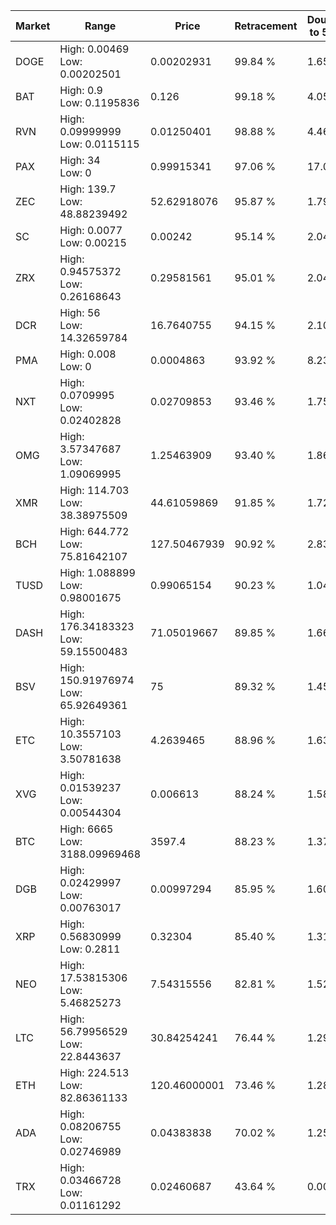 | Market | Range | Price| Retracement | Doubles to 50% |
| --- | --- | --- | --- | --- |
| DOGE | High: 0.00469<br />Low: 0.00202501 | 0.00202931 | 99.84 % | 1.65 |
| BAT | High: 0.9<br />Low: 0.1195836 | 0.126 | 99.18 % | 4.05 |
| RVN | High: 0.09999999<br />Low: 0.0115115 | 0.01250401 | 98.88 % | 4.46 |
| PAX | High: 34<br />Low: 0 | 0.99915341 | 97.06 % | 17.01 |
| ZEC | High: 139.7<br />Low: 48.88239492 | 52.62918076 | 95.87 % | 1.79 |
| SC | High: 0.0077<br />Low: 0.00215 | 0.00242 | 95.14 % | 2.04 |
| ZRX | High: 0.94575372<br />Low: 0.26168643 | 0.29581561 | 95.01 % | 2.04 |
| DCR | High: 56<br />Low: 14.32659784 | 16.7640755 | 94.15 % | 2.10 |
| PMA | High: 0.008<br />Low: 0 | 0.0004863 | 93.92 % | 8.23 |
| NXT | High: 0.0709995<br />Low: 0.02402828 | 0.02709853 | 93.46 % | 1.75 |
| OMG | High: 3.57347687<br />Low: 1.09069995 | 1.25463909 | 93.40 % | 1.86 |
| XMR | High: 114.703<br />Low: 38.38975509 | 44.61059869 | 91.85 % | 1.72 |
| BCH | High: 644.772<br />Low: 75.81642107 | 127.50467939 | 90.92 % | 2.83 |
| TUSD | High: 1.088899<br />Low: 0.98001675 | 0.99065154 | 90.23 % | 1.04 |
| DASH | High: 176.34183323<br />Low: 59.15500483 | 71.05019667 | 89.85 % | 1.66 |
| BSV | High: 150.91976974<br />Low: 65.92649361 | 75 | 89.32 % | 1.45 |
| ETC | High: 10.3557103<br />Low: 3.50781638 | 4.2639465 | 88.96 % | 1.63 |
| XVG | High: 0.01539237<br />Low: 0.00544304 | 0.006613 | 88.24 % | 1.58 |
| BTC | High: 6665<br />Low: 3188.09969468 | 3597.4 | 88.23 % | 1.37 |
| DGB | High: 0.02429997<br />Low: 0.00763017 | 0.00997294 | 85.95 % | 1.60 |
| XRP | High: 0.56830999<br />Low: 0.2811 | 0.32304 | 85.40 % | 1.31 |
| NEO | High: 17.53815306<br />Low: 5.46825273 | 7.54315556 | 82.81 % | 1.52 |
| LTC | High: 56.79956529<br />Low: 22.8443637 | 30.84254241 | 76.44 % | 1.29 |
| ETH | High: 224.513<br />Low: 82.86361133 | 120.46000001 | 73.46 % | 1.28 |
| ADA | High: 0.08206755<br />Low: 0.02746989 | 0.04383838 | 70.02 % | 1.25 |
| TRX | High: 0.03466728<br />Low: 0.01161292 | 0.02460687 | 43.64 % | 0.00 |
